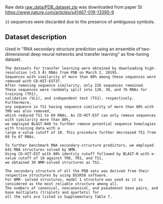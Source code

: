 


Raw data [raw_data/PDB_dataset.zip](raw_data/PDB_dataset.zip) was downloaded from
paper SI: https://www.nature.com/articles/s41467-019-13395-9


`15` sequences were discarded due to the presence of ambiguous symbols.


## Dataset description


Used in "RNA secondary structure prediction using an ensemble of two-dimensional deep neural networks and transfer learning"
as fine-tuning dataset.


```
The datasets for transfer learning were obtained by downloading high-resolution (<3.5 Å) RNAs from PDB on March 2, 20195.
Sequences with similarity of more than 80% among these sequences were removed with CD-HIT-EST37.
After removing sequence similarity, only 226 sequences remained.
These sequences were randomly split into 120, 30, and 76 RNAs for training (TR1),
validation (VL1), and independent test (TS1), respectively. Furthermore,
any sequence in TS1 having sequence similarity of more than 80% with TR0 was also removed,
which reduced TS1 to 69 RNAs. As CD-HIT-EST can only remove sequences with similarity more than 80%,
we employed BLAST-N40 to further remove potential sequence homologies with training data with a
large e-value cutoff of 10. This procedure further decreased TS1 from 69 to 67 RNAs.

To further benchmark RNA secondary-structure predictors, we employed 641 RNA structures solved by NMR.
Using CD-HIT-EST with 80% identity cutoff followed by BLAST-N with e-value cutoff of 10 against TR0, TR1, and TS1,
we obtained 39 NMR-solved structures as TS2.

The secondary structure of all the PDB sets was derived from their respective structures by using DSSR58 software.
For NMR- solved structures, model 1 structure was used as it is considered as the most reliable structure among all.
The numbers of canonical, noncanonical, and pseudoknot base pairs, and base multiplets (triplets and quartets) for
all the sets are listed in Supplementary Table 7.
```